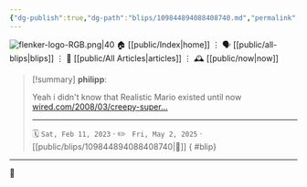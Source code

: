 ```yaml
---
{"dg-publish":true,"dg-path":"blips/109844894088408740.md","permalink":"/blips/109844894088408740/","title":"philipp on mastodon @ 2023-02-11"}
---
```



<div class="transclusion internal-embed is-loaded"><div class="markdown-embed">




![flenker-logo-RGB.png|40](/img/user/attachments/flenker-logo-RGB.png)
🏠 [[public/Index\|home]]  ⋮ 🗣️ [[public/all-blips\|blips]] ⋮  📝 [[public/All Articles\|articles]]  ⋮ 🕰️ [[public/now\|now]]


</div></div>


> [!summary] **philipp**:
>
> Yeah i didn't know that Realistic Mario existed until now [wired.com/2008/03/creepy-super…](https://www.wired.com/2008/03/creepy-super-re/)
> - - -
>
> 🗓️ <code>Sat, Feb 11, 2023</code>  · ✏️ <code> Fri, May 2, 2025</code>  · [[public/blips/109844894088408740\|🔗]]
{ #blip}


- - -

 👾

